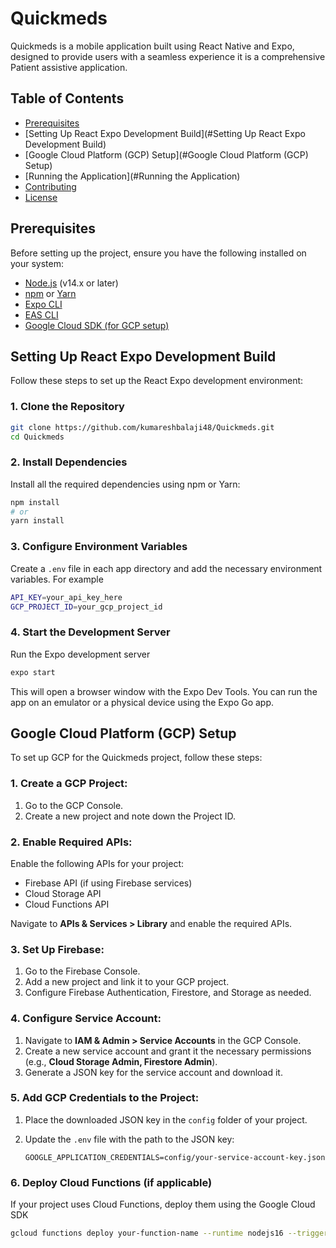 # Quickmeds
Quickmeds is a mobile application built using React Native and Expo, designed to provide users with a seamless experience it is a comprehensive Patient assistive application.

## Table of Contents
- [Prerequisites](#Prerequisites)
- [Setting Up React Expo Development Build](#Setting Up React Expo Development Build)
- [Google Cloud Platform (GCP) Setup](#Google Cloud Platform (GCP) Setup)
- [Running the Application](#Running the Application)
- [Contributing](#Contributing)
- [License](#License)

## Prerequisites
Before setting up the project, ensure you have the following installed on your system:
- [Node.js](https://nodejs.org/) (v14.x or later)
- [npm](https://www.npmjs.com/) or [Yarn](https://yarnpkg.com/)
- [Expo CLI](https://docs.expo.dev/get-started/installation/)
- [EAS CLI](https://docs.expo.dev/build/setup/)
- [Google Cloud SDK (for GCP setup)]()

## Setting Up React Expo Development Build
Follow these steps to set up the React Expo development environment:

### 1. Clone the Repository
```bash
git clone https://github.com/kumareshbalaji48/Quickmeds.git
cd Quickmeds
```
### 2. Install Dependencies
Install all the required dependencies using npm or Yarn:
```bash
npm install
# or
yarn install
```

### 3. Configure Environment Variables
Create a `.env` file in each app directory and add the necessary environment variables. For example
```bash
API_KEY=your_api_key_here
GCP_PROJECT_ID=your_gcp_project_id
```

### 4. Start the Development Server
Run the Expo development server
```bash
expo start
```
This will open a browser window with the Expo Dev Tools. You can run the app on an emulator or a physical device using the Expo Go app.

## Google Cloud Platform (GCP) Setup
To set up GCP for the Quickmeds project, follow these steps:

### 1. Create a GCP Project:
1. Go to the GCP Console.
2. Create a new project and note down the Project ID.

### 2. Enable Required APIs:
Enable the following APIs for your project:
- Firebase API (if using Firebase services)
- Cloud Storage API
- Cloud Functions API

Navigate to **APIs & Services > Library** and enable the required APIs.

### 3. Set Up Firebase:
1. Go to the Firebase Console.
2. Add a new project and link it to your GCP project.
3. Configure Firebase Authentication, Firestore, and Storage as needed.

### 4. Configure Service Account:
1. Navigate to **IAM & Admin > Service Accounts** in the GCP Console.
2. Create a new service account and grant it the necessary permissions (e.g., **Cloud Storage Admin, Firestore Admin**).
3. Generate a JSON key for the service account and download it.

### 5. Add GCP Credentials to the Project:
1. Place the downloaded JSON key in the `config` folder of your project.
2. Update the `.env` file with the path to the JSON key:

   ```env
   GOOGLE_APPLICATION_CREDENTIALS=config/your-service-account-key.json

### 6. Deploy Cloud Functions (if applicable)
If your project uses Cloud Functions, deploy them using the Google Cloud SDK
```bash
gcloud functions deploy your-function-name --runtime nodejs16 --trigger-http
```